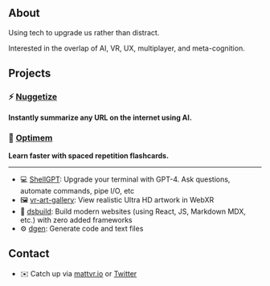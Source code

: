## About

Using tech to upgrade us rather than distract.

Interested in the overlap of AI, VR, UX, multiplayer, and meta-cognition.

## Projects

### ⚡️ [**Nuggetize**](https://nuggetize.com)
**Instantly summarize any URL on the internet using AI.** 

### 🧠 [**Optimem**](https://optimem.org)
**Learn faster with spaced repetition flashcards.** 

--- 

- 💻 [ShellGPT](https://github.com/mattvr/shellgpt): Upgrade your terminal with GPT-4. Ask questions, automate commands, pipe I/O, etc
- 🖼️ [vr-art-gallery](https://github.com/mattvr/vr-art-gallery): View realistic Ultra HD artwork in WebXR 
- 🔨 [dsbuild](https://github.com/mattvr/dsbuild): Build modern websites (using React, JS, Markdown MDX, etc.) with zero added frameworks
- ⚙️ [dgen](https://github.com/mattvr/dgen): Generate code and text files

## Contact

- ✉️ Catch up via [mattvr.io](https://mattvr.io) or [Twitter](https://mattvr.io/twitter)
